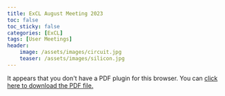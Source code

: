 ```yaml
---
title: ExCL August Meeting 2023
toc: false
toc_sticky: false
categories: [ExCL]
tags: [User Meetings]
header:
    image: /assets/images/circuit.jpg
    teaser: /assets/images/silicon.jpg
---
```


<object data='{% link /assets/presentations/2023-08-august-excl-meeting.pdf %}' type='application/pdf' width='560' height='700'><p>It appears that you don't have a PDF plugin for this browser. You can <a href='{% link /assets/presentations/2023-08-august-excl-meeting.pdf %}'>click here to download the PDF file.</a></p></object>

